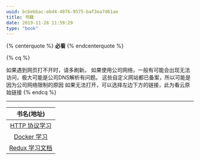 ```yaml
---
uuid: bcbebbac-ebd4-4076-9575-baf3ea7d61ae
title: 书籍
date: 2019-11-28 11:59:29
type: "book"
---
```


{% centerquote %} **必看** {% endcenterquote %}

{% cq %} 

如果遇到网页打不开时，请多刷新。
如果使用公司网络，一般有可能会出现无法访问，极大可能是公司DNS解析有问题。
这些自定义网站都已备案，所以可能是因为公司网络限制的原因
如果无法打开，可以选择左边下方的链接，此为看云原始链接
{% endcq %}

***

| 书名(地址) |
| :---: |
| [HTTP 协议学习](http://http.kancloud.spiritling.wiki) |
| [Docker 学习](http://docker.kancloud.spiritling.wiki) |
| [Redux 学习文档](http://redux.kancloud.spiritling.wiki/1516720) |
